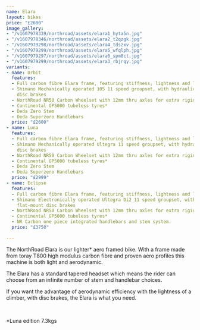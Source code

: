 ```yaml
---
name: Elara
layout: bikes
price: "£2600"
image_gallery:
- "/v1607978339/northroad/assets/elara1_hyta5n.jpg"
- "/v1607978346/northroad/assets/elara2_t2qzgk.jpg"
- "/v1607979298/northroad/assets/elara4_tdszxv.jpg"
- "/v1607979299/northroad/assets/elara5_wfqlph.jpg"
- "/v1607979297/northroad/assets/elara6_spm8ct.jpg"
- "/v1607979299/northroad/assets/elara3_rbjrqy.jpg"
variants:
- name: Orbit
  features:
  - Full carbon fibre Elara frame, featuring stiffness, lightness and low wind resistance
  - Shimano Mechanically operated 105 11 speed groupset, with hydraulic flat-mount
    disc brakes
  - NorthRoad NR50 Carbon Wheelset with 12mm thru axles for extra rigidity
  - Continental GP5000 tubeless tyres*
  - Deda Zero Stem
  - Deda Superzero Handlebars
  price: "£2600"
- name: Luna
  features:
  - Full carbon fibre Elara frame, featuring stiffness, lightness and low wind resistance
  - Shimano Mechanically operated Ultegra 11 speed groupset, with hydraulic flat-mount
    disc brakes
  - NorthRoad NR50 Carbon Wheelset with 12mm thru axles for extra rigidity
  - Continental GP5000 tubeless tyres*
  - Deda Zero Stem
  - Deda Superzero Handlebars
  price: "£2999"
- name: Eclipse
  features:
  - Full carbon fibre Elara frame, featuring stiffness, lightness and low wind resistance
  - Shimano Electronically operated Ultegra Di2 11 speed groupset, with hydraulic
    flat-mount disc brakes
  - NorthRoad NR50 Carbon Wheelset with 12mm thru axles for extra rigidity
  - Continental GP5000 tubeless tyres*
  - NR Carbon one piece integrated handlebars and stem system.
  price: "£3750"

---
```

The NorthRoad Elara is our lighter* aero framed bike. With a frame made from toray T800 high modulus carbon fibre and proven aero profiles this machine is both light and aerodynamic.

The Elara has a standard tapered headset which means the rider can choose from an infinite number of stem and handlebar choices.

If you want the advantage of aerodynamic efficiency with the lightness of a climber, with disc brakes, the Elara is what you need.

​

\*Luna edition 7.3kgs